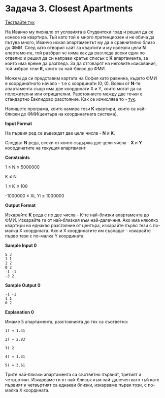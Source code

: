 # Задача 3. Closest Apartments

[Тествайте тук](https://www.hackerrank.com/contests/practice-6-sda/challenges/closest-apartments)

На Иванчо му писнало от условията в Студентски град и решил да се изнесе на квартира. Тъй като той е много претенциозен и не обича да пътува много, Иванчо искал апартаментът му да е сравнително близо до ФМИ. След като отворил сайт за квартити и му излезли цели **N** апартамента, той разбрал че няма как да разгледа всеки един по отделно и решил да си направи кратък списък с **K** апартамента, за които има време да разгледа. За да отговарят на неговите изисквания, той избрал тези **K**, които са най-близо до ФМИ.

Можем да си представим картата на София като равнина, където ФМИ е координатното начало - т.е с координати (0, 0). Всеки от **N**-те апартамента също има две координати X и Y, които могат да са положителни или отрицателни. Разстоянието между две точки е стандартно Евклидово разстояние. Как се изчислява то - [тук](https://en.wikipedia.org/wiki/Euclidean_distance).

Напишете програма, които намира тези **K** квартири, които са най-близки до ФМИ(центъра на координатната система).

**Input Format**

На първия ред се въвеждат две цели числа - **N** и **K**.

Следват **N** реда, всеки от които съдържа две цели числа - **X** и **Y** координатите на текущия апартамент.

**Constraints**

1 ≤ N ≤ 5000000

K ≤ N

1 ≤ K ≤ 100

-1000000 ≤ Xi, Yi ≤ 1000000

**Output Format**

Изкарайте **K** реда с по две числа - K-те най-близки апартамента до ФМИ. Изкарайте ги от най-близкия към най-далечния. Ако има няколко квартири на еднакво разстояние от центъра, изкарайте първо тези с по-малка X координата. Ако и X координатите им съвпадат - изкарайте първо тези с по-малка Y координата.

**Sample Input 0**
```
5 3
1 1
2 2
0 2
-1 -1
-3 2
```

**Sample Output 0**
```
-1 -1
1 1
0 2
```

**Explanation 0**

Имаме 5 апартамента, разстоянията до тях са съответно:
```
1) ≈ 1.41

2) ≈ 2.83

3) 2

4) ≈ 1.41

5) ≈ 3.61
```

Трите най-близки апартамента са съответно първият, третият и четвъртият. Изкарваме ги от най-близък към най-далечен като тъй като първият и четвъртият са еднакви близки, изкарваме първи този, с по-малка X координата.
